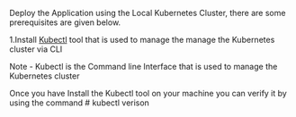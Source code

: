 Deploy the Application using the Local Kubernetes Cluster, there are some prerequisites are given below. 


1.Install [Kubectl](https://kubernetes.io/docs/tasks/tools/) tool that is used to manage the manage the Kubernetes cluster via CLI 

Note - Kubectl is the Command line Interface that is used to manage the Kubernetes cluster

Once you have Install the Kubectl tool on your machine you can verify it by using the command # kubectl verison 

